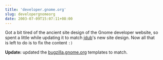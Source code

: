 ```yaml
---
title: 'developer.gnome.org'
slug: developergnomeorg
date: 2003-07-09T15:07:11+08:00
---
```


Got a bit tired of the ancient site design of the Gnome developer
website, so spent a little while updating it to match
[jdub](http://www.advogato.org/person/jdub/)\'s new site design. Now all
that is left to do is to fix the content `:)`

**Update:** updated the [bugzilla.gnome.org](http://bugzilla.gnome.org/)
templates to match.
